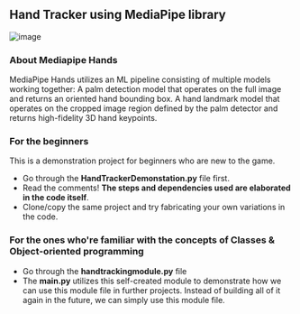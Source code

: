 ## Hand Tracker using MediaPipe library

![image](Extras/demo.gif)

### About Mediapipe Hands

MediaPipe Hands utilizes an ML pipeline consisting of multiple models working together: A palm detection model that operates on the full image and returns an oriented hand bounding box. A hand landmark model that operates on the cropped image region defined by the palm detector and returns high-fidelity 3D hand keypoints.



### For the beginners

This is a demonstration project for beginners who are new to the game.

- Go through the **HandTrackerDemonstation.py** file first.
- Read the comments! **The steps and dependencies used are elaborated in the code itself**.
- Clone/copy the same project and try fabricating your own variations in the code.

### For the ones who're familiar with the concepts of Classes & Object-oriented programming

- Go through the **handtrackingmodule.py** file
- The **main.py** utilizes this self-created module to demonstrate how we can use this module file in further projects. Instead of building all of it again in the future, we can simply use this module file.

